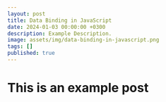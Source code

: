 ```yaml
---
layout: post
title: Data Binding in JavaScript
date: 2024-01-03 00:00:00 +0300
description: Example Description.
image: assets/img/data-binding-in-javascript.png
tags: []
published: true
---
```


# This is an example post

